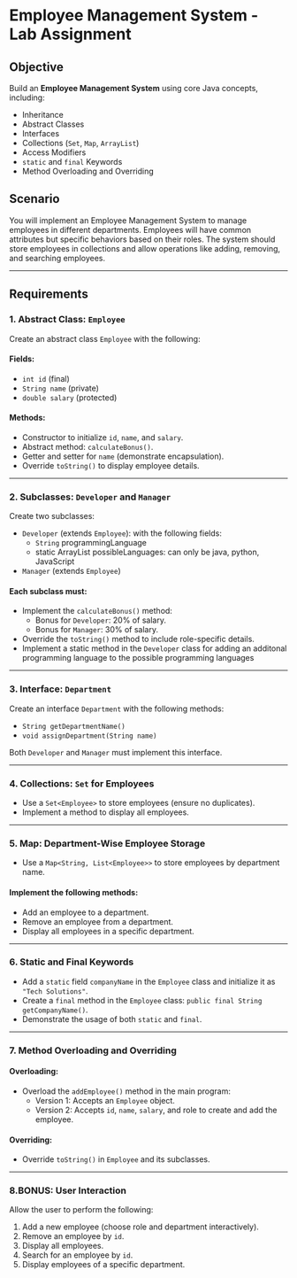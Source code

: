 # Employee Management System - Lab Assignment

## Objective
Build an **Employee Management System** using core Java concepts, including:
- Inheritance
- Abstract Classes
- Interfaces
- Collections (`Set`, `Map`, `ArrayList`)
- Access Modifiers
- `static` and `final` Keywords
- Method Overloading and Overriding

## Scenario
You will implement an Employee Management System to manage employees in different departments. Employees will have common attributes but specific behaviors based on their roles. The system should store employees in collections and allow operations like adding, removing, and searching employees.

---

## Requirements

### 1. Abstract Class: `Employee`
Create an abstract class `Employee` with the following:

#### Fields:
- `int id` (final)
- `String name` (private)
- `double salary` (protected)

#### Methods:
- Constructor to initialize `id`, `name`, and `salary`.
- Abstract method: `calculateBonus()`.
- Getter and setter for `name` (demonstrate encapsulation).
- Override `toString()` to display employee details.

---

### 2. Subclasses: `Developer` and `Manager`
Create two subclasses:
- `Developer` (extends `Employee`): with the following fields:
    - `String` programmingLanguage
    - static ArrayList possibleLanguages: can only be java, python, JavaScript
- `Manager` (extends `Employee`)

#### Each subclass must:
- Implement the `calculateBonus()` method:
  - Bonus for `Developer`: 20% of salary.
  - Bonus for `Manager`: 30% of salary.
- Override the `toString()` method to include role-specific details.
- Implement a static method in the `Developer` class for adding an additonal programming language to the possible programming languages

---

### 3. Interface: `Department`
Create an interface `Department` with the following methods:
- `String getDepartmentName()`
- `void assignDepartment(String name)`

Both `Developer` and `Manager` must implement this interface.

---

### 4. Collections: `Set` for Employees
- Use a `Set<Employee>` to store employees (ensure no duplicates).
- Implement a method to display all employees.

---

### 5. Map: Department-Wise Employee Storage
- Use a `Map<String, List<Employee>>` to store employees by department name.

#### Implement the following methods:
- Add an employee to a department.
- Remove an employee from a department.
- Display all employees in a specific department.

---

### 6. Static and Final Keywords
- Add a `static` field `companyName` in the `Employee` class and initialize it as `"Tech Solutions"`.
- Create a `final` method in the `Employee` class: `public final String getCompanyName()`.
- Demonstrate the usage of both `static` and `final`.

---

### 7. Method Overloading and Overriding
#### Overloading:
- Overload the `addEmployee()` method in the main program:
  - Version 1: Accepts an `Employee` object.
  - Version 2: Accepts `id`, `name`, `salary`, and role to create and add the employee.

#### Overriding:
- Override `toString()` in `Employee` and its subclasses.

---

### 8.BONUS: User Interaction
Allow the user to perform the following:
1. Add a new employee (choose role and department interactively).
2. Remove an employee by `id`.
3. Display all employees.
4. Search for an employee by `id`.
5. Display employees of a specific department.
